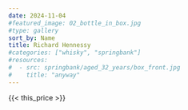 ```yaml
---
date: 2024-11-04
#featured_image: 02_bottle_in_box.jpg
#type: gallery
sort_by: Name
title: Richard Hennessy
#categories: ["whisky", "springbank"]
#resources:
#  - src: springbank/aged_32_years/box_front.jpg
#    title: "anyway"
---
```

{{< this_price >}}

